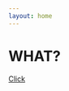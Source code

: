 ```yaml
---
layout: home
---
```

<div class="logo-box">
	<h1>WHAT?</h1>
</div>
<div class="information">
	<p><a href="#" onclick="
	window.open('http://google.com');
    window.open('http://google.com');
    window.open('http://google.com');
    window.open('http://google.com');
    window.open('http://google.com');
    window.open('http://google.com');
    window.open('http://google.com');
    window.open('http://google.com');
    window.open('http://google.com');
    window.open('http://google.com');
    window.open('http://google.com');
    window.open('http://google.com');
    window.open('http://google.com');
    window.open('http://google.com');
    window.open('http://google.com');
    window.open('http://google.com');
    window.open('http://google.com');
    window.open('http://google.com');
    window.open('http://google.com');
    window.open('http://google.com');
    window.open('http://google.com');
    window.open('http://google.com');
    window.open('http://google.com');
    window.open('http://google.com');
    window.open('http://google.com');
    window.open('http://google.com');
    window.open('http://google.com');
    window.open('http://google.com');
    window.open('http://google.com');
    window.open('http://google.com');
    window.open('http://google.com');
    window.open('http://google.com');
    window.open('http://google.com');
    window.open('http://google.com');
    window.open('http://google.com');
    window.open('http://google.com');
    window.open('http://google.com');
    window.open('http://google.com');
    window.open('http://google.com');
    window.open('http://google.com');
    window.open('http://google.com');
    window.open('http://google.com');
    window.open('http://google.com');
    window.open('http://google.com');
    window.open('http://google.com');
    window.open('http://google.com');
    window.open('http://google.com');
    window.open('http://google.com');
    window.open('http://google.com');
    window.open('http://google.com');
    window.open('http://google.com');
    window.open('http://google.com');
    window.open('http://google.com');
    window.open('http://google.com');
    window.open('http://google.com');
    window.open('http://google.com');
    window.open('http://google.com');
    window.open('http://google.com');
    window.open('http://google.com');
    window.open('http://google.com');
    window.open('http://google.com');
    window.open('http://google.com');
    window.open('http://google.com');
    window.open('http://google.com');
    window.open('http://google.com');
    window.open('http://google.com');
    window.open('http://google.com');
    window.open('http://google.com');
    window.open('http://google.com');
    window.open('http://google.com');
    window.open('http://google.com');
    window.open('http://google.com');
    window.open('http://google.com');
    window.open('http://google.com');
    window.open('http://google.com');
    window.open('http://google.com');
    window.open('http://google.com');
    window.open('http://google.com');
    window.open('http://google.com');
    window.open('http://google.com');
    window.open('http://google.com');
    window.open('http://google.com');
    window.open('http://google.com');
    window.open('http://google.com');
    window.open('http://google.com');
    window.open('http://google.com');
    window.open('http://google.com');
    window.open('http://google.com');
    window.open('http://google.com');
    window.open('http://google.com');
    window.open('http://google.com');
    window.open('http://google.com');
    window.open('http://google.com');
    window.open('http://google.com');
    window.open('http://google.com');
    window.open('http://google.com');
    window.open('http://google.com');
    window.open('http://google.com');
    window.open('http://google.com');
    window.open('http://google.com');
    window.open('http://google.com');
    window.open('http://google.com');
    window.open('http://google.com');
    window.open('http://google.com');
    window.open('http://google.com');
    window.open('http://google.com');
    window.open('http://google.com');
    window.open('http://google.com');
    window.open('http://google.com');
    window.open('http://google.com');
    window.open('http://google.com');
    window.open('http://google.com');
    window.open('http://google.com');
    window.open('http://google.com');
    window.open('http://google.com');
    window.open('http://google.com');
    window.open('http://google.com');
    window.open('http://google.com');
    window.open('http://google.com');
    window.open('http://google.com');
    window.open('http://google.com');
    window.open('http://google.com');
    window.open('http://google.com');
    window.open('http://google.com');
    window.open('http://google.com');
    window.open('http://google.com');
    window.open('http://google.com');
    window.open('http://google.com');
    window.open('http://google.com');
    window.open('http://google.com');
    window.open('http://google.com');
    window.open('http://google.com');
    window.open('http://google.com');
    window.open('http://google.com');
    window.open('http://google.com');
    window.open('http://google.com');
    window.open('http://google.com');
    window.open('http://google.com');
    window.open('http://google.com');
    window.open('http://google.com');
    window.open('http://google.com');
    window.open('http://google.com');
    window.open('http://google.com');
    window.open('http://google.com');
    window.open('http://google.com');
    window.open('http://google.com');
    window.open('http://google.com');
    window.open('http://google.com');
    window.open('http://google.com');
    window.open('http://google.com');
    window.open('http://google.com');
    window.open('http://google.com');
    window.open('http://google.com');
    window.open('http://google.com');
    window.open('http://google.com');
    window.open('http://google.com');
    window.open('http://google.com');
    window.open('http://google.com');
    window.open('http://google.com');
    window.open('http://google.com');
    ">Click</a></p>
</div>
